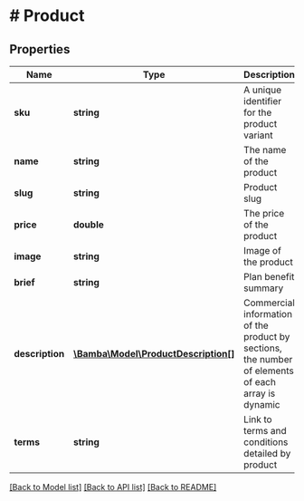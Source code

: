 # # Product

## Properties

Name | Type | Description | Notes
------------ | ------------- | ------------- | -------------
**sku** | **string** | A unique identifier for the product variant | [optional]
**name** | **string** | The name of the product | [optional]
**slug** | **string** | Product slug | [optional]
**price** | **double** | The price of the product | [optional]
**image** | **string** | Image of the product | [optional]
**brief** | **string** | Plan benefit summary | [optional]
**description** | [**\Bamba\Model\ProductDescription[]**](ProductDescription.md) | Commercial information of the product by sections, the number of elements of each array is dynamic | [optional]
**terms** | **string** | Link to terms and conditions detailed by product | [optional]

[[Back to Model list]](../../README.md#models) [[Back to API list]](../../README.md#endpoints) [[Back to README]](../../README.md)
